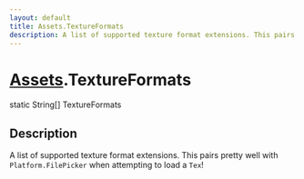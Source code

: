 ```yaml
---
layout: default
title: Assets.TextureFormats
description: A list of supported texture format extensions. This pairs pretty well with Platform.FilePicker when attempting to load a Tex!
---
```

# [Assets]({{site.url}}/Pages/Reference/Assets.html).TextureFormats

<div class='signature' markdown='1'>
static String[] TextureFormats
</div>

## Description
A list of supported texture format extensions. This pairs
pretty well with `Platform.FilePicker` when attempting to load a
`Tex`!

